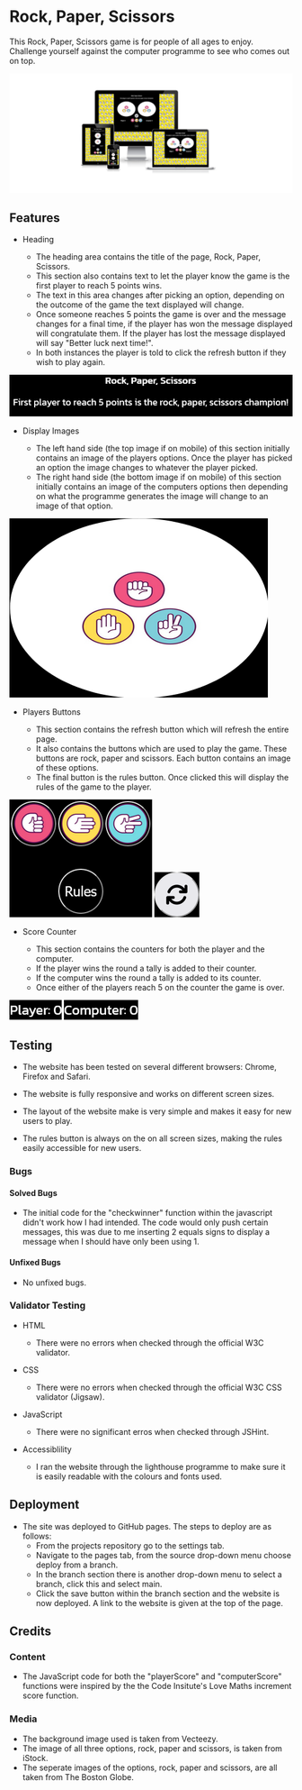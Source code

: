 # Rock, Paper, Scissors 

This Rock, Paper, Scissors game is for people of all ages to enjoy. Challenge yourself against the computer programme 
to see who comes out on top.

![website displayed in different screens](/assets/images/AmIResponsive.png)

## Features

* Heading 

    * The heading area contains the title of the page, Rock, Paper, Scissors. 
    * This section also contains text to let the player know the game is the first player to 
    reach 5 points wins.
    * The text in this area changes after picking an option, depending on the outcome
    of the game the text displayed will change.
    * Once someone reaches 5 points the game is over and the message changes for a final time,
    if the player has won the message displayed will congratulate them. If the player has lost the 
    message displayed will say "Better luck next time!". 
    * In both instances the player is told to click the refresh button if they wish to play again.

![heading of the website](/assets/images/Heading%20Section.png)

* Display Images

    * The left hand side (the top image if on mobile) of this section initially contains an image of
    the players options. Once the player has picked an option the image changes to whatever the player picked.
    * The right hand side (the bottom image if on mobile) of this section initially contains an image of the
    computers options then depending on what the programme generates the image will change to an image of 
    that option.

![display images](/assets/images/InitialOptionsImage.png)

* Players Buttons 

    * This section contains the refresh button which will refresh the entire page.
    * It also contains the buttons which are used to play the game. These buttons are
    rock, paper and scissors. Each button contains an image of these options.
    * The final button is the rules button. Once clicked this will display the rules of the game to
    the player.

![game choice and rules buttons](/assets/images/PlayerOptions.png)
![refresh button](/assets/images/RefreshButton.png)

* Score Counter

    * This section contains the counters for both the player and the computer.
    * If the player wins the round a tally is added to their counter.
    * If the computer wins the round a tally is added to its counter. 
    * Once either of the players reach 5 on the counter the game is over.

![player score counter](/assets/images/PlayerScore.png)
![computer score counter](/assets/images/ComputerScore.png)

## Testing

* The website has been tested on several different browsers: Chrome, Firefox and Safari.

* The website is fully responsive and works on different screen sizes.

* The layout of the website make is very simple and makes it easy for new users to play.

* The rules button is always on the on all screen sizes, making the rules easily accessible 
for new users. 

### Bugs 

#### Solved Bugs

* The initial code for the "checkwinner" function within the javascript didn't work how I had 
intended. The code would only push certain messages, this was due to me inserting 2 equals signs
to display a message when I should have only been using 1.

#### Unfixed Bugs 

* No unfixed bugs.

### Validator Testing 

* HTML
    * There were no errors when checked through the official W3C validator.

* CSS
    * There were no errors when checked through the official W3C CSS validator (Jigsaw).

* JavaScript
    * There were no significant erros when checked through JSHint.

* Accessiblility
    * I ran the website through the lighthouse programme to make sure it is easily readable 
    with the colours and fonts used.

## Deployment 

* The site was deployed to GitHub pages. The steps to deploy are as follows:
    * From the projects repository go to the settings tab.
    * Navigate to the pages tab, from the source drop-down menu choose deploy from a branch.
    * In the branch section there is another drop-down menu to select a branch, click this and select main.
    * Click the save button within the branch section and the website is now deployed. A link to the website
    is given at the top of the page.

## Credits

### Content

* The JavaScript code for both the "playerScore" and "computerScore" functions were inspired by the 
the Code Insitute's Love Maths increment score function.

### Media

* The background image used is taken from Vecteezy.
* The image of all three options, rock, paper and scissors, is taken from iStock.
* The seperate images of the options, rock, paper and scissors, are all taken from The Boston Globe.